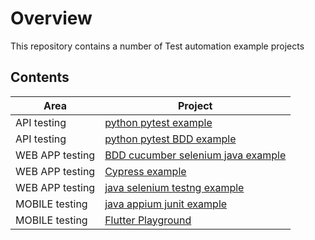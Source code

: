 # Overview
This repository contains a number of Test automation example projects


## Contents

|**Area** | **Project**  |
|---       | ---         |
| API testing |  [python pytest example](apitester/pytest-nasa)        |
| API testing |  [python pytest BDD example](apitester/pytest-bdd-moviedb)      |
| WEB APP testing | [BDD cucumber selenium java example](webtester/bdd-web-selenium)      |
| WEB APP testing | [Cypress example](webtester/cypress)      |
| WEB APP testing | [java selenium testng example](webtester/login-tester-testng-selenium)      |
| MOBILE testing | [java appium junit example](mobiletester/appium-java-tester)      |
| MOBILE testing | [Flutter Playground](flutter-playground) |
